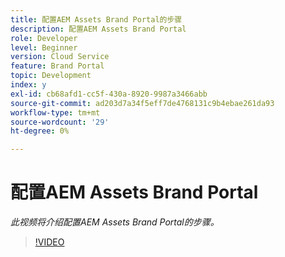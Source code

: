 ```yaml
---
title: 配置AEM Assets Brand Portal的步骤
description: 配置AEM Assets Brand Portal
role: Developer
level: Beginner
version: Cloud Service
feature: Brand Portal
topic: Development
index: y
exl-id: cb68afd1-cc5f-430a-8920-9987a3466abb
source-git-commit: ad203d7a34f5eff7de4768131c9b4ebae261da93
workflow-type: tm+mt
source-wordcount: '29'
ht-degree: 0%

---
```


# 配置AEM Assets Brand Portal

*此视频将介绍配置AEM Assets Brand Portal的步骤。*

>[!VIDEO](https://video.tv.adobe.com/v/335448?quality=9&learn=on)
